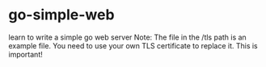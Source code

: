 # go-simple-web
learn to write a simple go web server
Note: The file in the /tls path is an example file. You need to use your own TLS certificate to replace it. This is important!